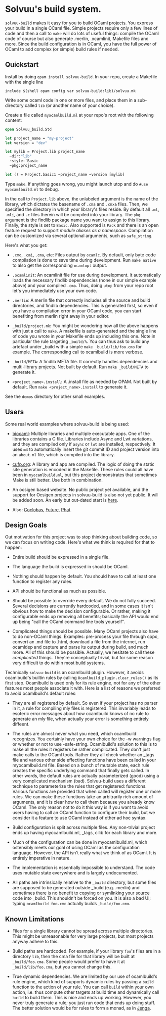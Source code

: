 # Solvuu's build system.

`solvuu-build` makes it easy for you to build OCaml projects. You
express your build in a single OCaml file. Simple projects require
only a few lines of code and then a call to `make` will do lots of
useful things: compile the OCaml code of course but also generate
.merlin, .ocamlinit, Makefile files and more. Since the build
configuration is in OCaml, you have the full power of OCaml to add
complex (or simple) build rules if needed.

## Quickstart
Install by doing `opam install solvuu-build`. In your repo, create a
Makefile with the single line

```make
include $(shell opam config var solvuu-build:lib)/solvuu.mk
```

Write some ocaml code in one or more files, and place them in a
sub-directory called `lib` (or another name of your choice).

Create a file called `myocamlbuild.ml` at your repo's root with the
following content:

```ocaml
open Solvuu_build.Std

let project_name = "my-project"
let version = "dev"

let mylib = Project.lib project_name
  ~dir:"lib"
  ~style:`Basic
  ~pkg:project_name

let () = Project.basic1 ~project_name ~version [mylib]
```

Type `make`. If anything goes wrong, you might launch utop and do
`#use myocamlbuild.ml` to debug.

In the call to `Project.lib` above, the unlabeled argument is the name
of the library, which dictates the basename of `.cma` and `.cmxa`
files. Then, we specified the directory in which your library's files
reside. By default all `.ml`, `.mli`, and `.c` files therein will be
compiled into your library. The `pkg` argument is the findlib package
name you want to assign to this library. Finally, the style is set to
`Basic`. Also supported is `Pack` and there is an open feature request
to support _module aliases as a namespace_. Compilation can be
customized via several optional arguments, such as `safe_string`.

Here's what you get:

- `.cmo`, `.cmi`, `.cma`, etc: Files output by `ocamlc`. By default,
  only byte code compilation is done to save time during
  development. Run `make native` to also get the corresponding
  `ocamlopt` output.

- `.ocamlinit`: An ocamlinit file for use during development. It
  automatically loads the necessary findlib dependencies (none in our
  simple example above) and your compiled `.cma`. Thus, doing `utop`
  from your repo root let's you immediately use your own code.

- `.merlin`: A merlin file that correctly includes all the source and
  build directories, and findlib dependencies. This is generated
  first, so even if you have a compilation error in your OCaml code,
  you can start benefiting from merlin right away in your editor.

- `_build/project.mk`: You might be wondering how all the above
  happens with just a call to `make`. A makefile is auto-generated and
  the single line of code you wrote in your Makefile ends up including
  this one. Note in particular the rule targeting `_build/%`. You can
  thus ask to build any artefact under _build with a simple `make
  _build/lib/foo.cmo` for example. The corresponding call to
  ocamlbuild is more verbose.

- `_build/META`: A findlib META file. It correctly handles
  dependencies and multi-library projects. Not built by default. Run
  `make _build/META` to generate it.

- `<project_name>.install`: A .install file as needed by OPAM. Not
  built by default. Run `make <project_name>.install` to generate it.

See the `demos` directory for other small examples.

## Users
Some real world examples where solvuu-build is being used:

- [biocaml](https://github.com/biocaml/biocaml/): Multiple libraries
  and multiple executable apps. One of the libraries contains a C
  file. Libraries include Async and Lwt variations, and they are
  compiled only if `async` or `lwt` are installed, respectively. It
  uses `m4` to automatically insert the git commit ID and project
  version into an `about.ml` file, which is compiled into the library.

- [cufp.org](https://github.com/CUFP/cufp.org): A library and app are
  compiled. The logic of doing the static site generation is encoded
  in the Makefile. These rules could all have been in
  `myocamlbuild.ml`, but this project demonstrates that sometimes Make
  is still better. Use both in combination.

- An ocsigen based website. No public project yet available, and the
  support for Ocsigen projects in solvuu-build is also not yet
  public. It will be added soon. An early but out-dated start is
  [here](https://github.com/agarwal/eliom-site-build).

- Also: [Coclobas](https://github.com/hammerlab/coclobas),
  [Future](https://github.com/solvuu/future),
  [Phat](https://github.com/solvuu/phat).


## Design Goals
Out motivation for this project was to stop thinking about building
code, so we can focus on writing code. Here's what we think is
required for that to happen:

- Entire build should be expressed in a single file.

- The language the build is expressed in should be OCaml.

- Nothing should happen by default. You should have to call at least
  one function to register any rules.

- API should be functional as much as possible.

- Should be possible to override every default. We do not fully
  succeed. Several decisions are currently hardcoded, and in some
  cases it isn't obvious how to make the decision configurable. Or
  rather, making it configurable ends up removing all benefits;
  basically the API would end up being "call the OCaml command line
  tools yourself".

- Complicated things should be possible. Many OCaml projects also have
  to do non-OCaml things. Examples: pre-process your file through
  cppo, convert an .md file to .html, download a file from the
  internet, run ocamldep and capture and parse its output during
  build, and much more. All of this should be possible. Actually, we
  hesitate to call these _complicated_ things. They're conceptually
  trivial, but for some reason very difficult to do within most build
  systems.

Technically `solvuu-build` is an ocamlbuild plugin. However, it avoids
ocamlbuild's builtin rules by calling
`Ocamlbuild_plugin.clear_rules()` as its first step. Ocamlbuild is
used only for its rule engine, not for any of the other features most
people associate it with. Here is a list of reasons we preferred to
avoid ocamlbuild's default rules:

- They are all registered by default. So even if your project has no
  parser in it, a rule for compiling mly files is registered. This
  invariably leads to esoteric error messages about how ocamlbuild
  knows of no rule to generate an mly file, when actually your error
  is something entirely diffeent.

- The rules are almost never what you need, which ocamlbuild
  recognizes. You certainly have your own choice for the -w warnings
  flag or whether or not to use -safe-string. Ocamlbuild's solution to
  this is to make all the rules it registers be rather
  complicated. They don't just make calls to the OCaml tools. Rather
  they all check whether an _tags file and various other side
  effecting functions have been called in your myocamlbuild.ml
  file. Based on a bunch of mutable state, each rule creates the
  specific underlying command that finally gets called. In other
  words, the default rules are actually parameterized (good) using a
  very complicated mechanism (bad). Solvuu-build uses a different
  technique to parameterize the rules that get registered:
  functions. Various functions are provided that when called will
  register one or more rules. We can make these functions take an
  arbitrarily rich amount of arguments, and it is clear how to call
  them because you already know OCaml. The only reason not to do it
  this way is if you want to avoid users having to call an OCaml
  function to configure their build, but we consider it a feature to
  use OCaml instead of other ad hoc syntax.

- Build configuration is split across multiple files. Any non-trivial
  project ends up having myocamlbuild.ml, _tags, cllib for each
  library and more.

- Much of the configuration can be done in myocamlbuild.ml, which
  ostensibly meets our goal of using OCaml as the configuration
  language. However, the API isn't really what we think of as
  OCaml. It is entirely imperative in nature.

- The implementation is essentially impossible to understand. The code
  uses mutable state everywhere and is largely undocumented.

- All paths are intrinsically relative to the `_build` directory, but
  some files are supposed to be generated outside _build
  (e.g. .merlin) and sometimes there is no benefit to copying or
  symlinking your source code into _build. This shouldn't be forced on
  you. It is also a bad UI; typing `ocamlbuild foo.cmo` actually
  builds `_build/foo.cmo`.


## Known Limitations

- Files for a single library cannot be spread across multiple
  directories. This might be unreasonable for very large projects, but
  most projects anyway adhere to this.

- Build paths are hardcoded. For example, if your library `foo`'s
  files are in a directory `lib`, then the cma file for that library
  will be built at `_build/foo.cma`. Some people would prefer to have
  it at `_build/lib/foo.cma`, but you cannot change this.

- True dynamic dependencies. We are limited by our use of ocamlbuild's
  rule engine, which kind of supports dynamic rules by passing a
  `build` function to the action of your rule. You can call `build`
  within your own action, i.e. thus compute other targets at build
  time and dynamically call `build` to build them. This is nice and
  ends up working. However, you never truly generate a rule; you just
  run code that ends up doing stuff. The better solution would be for
  rules to form a monad, as in
  [Jenga](https://github.com/janestreet/jenga).
